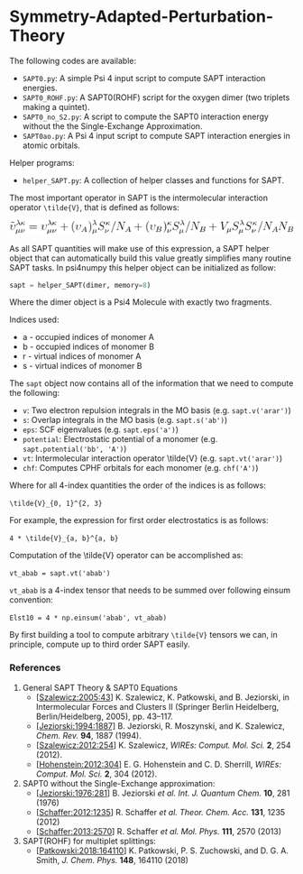 Symmetry-Adapted-Perturbation-Theory
====================================

The following codes are available:
- `SAPT0.py`: A simple Psi 4 input script to compute SAPT interaction energies.
- `SAPT0_ROHF.py`: A SAPT0(ROHF) script for the oxygen dimer (two triplets making a quintet).
- `SAPT0_no_S2.py`: A script to compute the SAPT0 interaction energy without the the Single-Exchange Approximation.
- `SAPT0ao.py`: A Psi 4 input script to compute SAPT interaction energies in atomic orbitals.

Helper programs:
- `helper_SAPT.py`: A collection of helper classes and functions for SAPT.

The most important operator in SAPT is the intermolecular interaction operator `\tilde{V}`, that is defined as follows:

![TildeV](../media/latex/SAPT_V_TILDE.png)

As all SAPT quantities will make use of this expression, a SAPT helper object that can automatically build this value greatly simplifies many routine SAPT tasks. In psi4numpy this helper object can be initialized as follow:

```python
sapt = helper_SAPT(dimer, memory=8)
```

Where the dimer object is a Psi4 Molecule with exactly two fragments.

Indices used:
- a - occupied indices of monomer A
- b - occupied indices of monomer B
- r - virtual indices of monomer A
- s - virtual indices of monomer B

The `sapt` object now contains all of the information that we need to compute the following:
- `v`: Two electron repulsion integrals in the MO basis (e.g. `sapt.v('arar')`)
- `s`: Overlap integrals in the MO basis (e.g. `sapt.s('ab')`)
- `eps`: SCF eigenvalues (e.g. `sapt.eps('a')`)
- `potential`: Electrostatic potential of a monomer (e.g. `sapt.potential('bb', 'A')`)
- `vt`: Intermolecular interaction operator \tilde{V} (e.g. `sapt.vt('arar')`)
- `chf`: Computes CPHF orbitals for each monomer (e.g. `chf('A')`)

Where for all 4-index quantities the order of the indices is as follows:

`\tilde{V}_{0, 1}^{2, 3}`

For example, the expression for first order electrostatics is as follows:

`4 * \tilde{V}_{a, b}^{a, b}`

Computation of the \tilde{V} operator can be accomplished as:

`vt_abab = sapt.vt('abab')`

`vt_abab` is a 4-index tensor that needs to be summed over following einsum convention:

`Elst10 = 4 * np.einsum('abab', vt_abab)`

By first building a tool to compute arbitrary `\tilde{V}` tensors we can, in principle, compute up to third order SAPT easily.

### References

1. General SAPT Theory & SAPT0 Equations
    - [[Szalewicz:2005:43](https://www.springer.com/us/book/9783540281917)] K. Szalewicz, K. Patkowski, and B. Jeziorski, in Intermolecular Forces and Clusters II (Springer Berlin Heidelberg, Berlin/Heidelberg, 2005), pp. 43–117.
    - [[Jeziorski:1994:1887]](https://pubs.acs.org/doi/abs/10.1021/cr00031a008) B.  Jeziorski,  R.  Moszynski,  and  K.  Szalewicz, *Chem. Rev.* **94**, 1887 (1994).  
    - [[Szalewicz:2012:254](http://wires.wiley.com/WileyCDA/WiresArticle/wisId-WCMS86.html)] K. Szalewicz, *WIREs: Comput. Mol. Sci.* **2**, 254 (2012).  
    - [[Hohenstein:2012:304](https://onlinelibrary.wiley.com/doi/abs/10.1002/wcms.84)] E. G. Hohenstein and C. D. Sherrill, *WIREs: Comput. Mol. Sci.* **2**, 304 (2012).
2. SAPT0 without the Single-Exchange approximation:
    - [[Jeziorski:1976:281](https://onlinelibrary.wiley.com/doi/pdf/10.1002/qua.560100208)] B. Jeziorski *et al.* *Int. J. Quantum Chem.* **10**, 281 (1976)
    - [[Schaffer:2012:1235](https://link.springer.com/article/10.1007/s00214-012-1235-6)] R. Schaffer *et al.* *Theor. Chem. Acc.* **131**, 1235 (2012)
    - [[Schaffer:2013:2570](https://www.tandfonline.com/doi/abs/10.1080/00268976.2013.827253)] R. Schaffer *et al.* *Mol. Phys.* **111**, 2570 (2013)
2. SAPT(ROHF) for multiplet splittings:
    - [[Patkowski:2018:164110](https://aip.scitation.org/doi/10.1063/1.5021891?af=R)] K. Patkowski, P. S. Zuchowski, and D. G. A. Smith, *J. Chem. Phys.* **148**, 164110 (2018)

